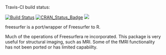 Travis-CI build status:

[![Build Status](https://travis-ci.org/muschellij2/freesurfer.svg?branch=master)](https://travis-ci.org/muschellij2/freesurfer)
[![CRAN_Status_Badge](http://www.r-pkg.org/badges/version/freesurfer)](http://cran.rstudio.com/web/packages/freesurfer/index.html)
[![](http://cranlogs.r-pkg.org/badges/grand-total/freesurfer)](http://cran.rstudio.com/web/packages/freesurfer/index.html)


freesurfer is a port/wrapper of Freesurfer to R.

Much of the operations of Freesurfera re incorporated.  This package is very useful for structural imaging, such as MRI.  Some of the fMRI functionality has not been ported or has limited capabiilty.